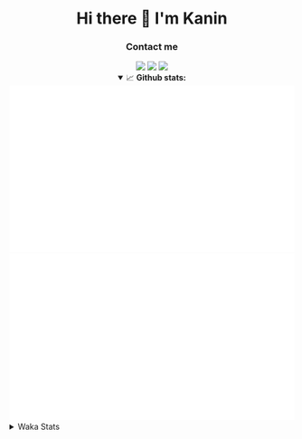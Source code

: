 <div align="center">
 <h1>Hi there 👋 I'm Kanin</h1>
 <h3>Contact me</h3>
 <a href="mailto:im@kanin.dev"><img src="https://img.shields.io/badge/gmail-%23D14836.svg?&style=for-the-badge&logo=gmail&logoColor=white"/></a>
 <a href="https://twitter.com/KaninTwt"><img src="https://img.shields.io/badge/twitter-%231DA1F2.svg?&style=for-the-badge&logo=twitter&logoColor=white"/></a>
 <a href="https://www.linkedin.com/in/KaninDev"><img src="https://img.shields.io/badge/linkedin-%230077B5.svg?&style=for-the-badge&logo=linkedin&logoColor=white"/></a>
<details open>
  <summary>📈 <b>Github stats:</b></summary>
  <img src="https://github.com/Kanin/Kanin/blob/master/scripts/GitHubStats/generated/overview.svg"/>
  <img src="https://github.com/Kanin/Kanin/blob/master/scripts/GitHubStats/generated/languages.svg"/>
</details>
</div>

<details>
 <summary>Waka Stats</summary>

<!--START_SECTION:waka-->
![Code Time](http://img.shields.io/badge/Code%20Time-2%2C513%20hrs%2057%20mins-blue)

![Profile Views](http://img.shields.io/badge/Profile%20Views-0-blue)

![Lines of code](https://img.shields.io/badge/From%20Hello%20World%20I%27ve%20Written-672.0%20thousand%20lines%20of%20code-blue)

**🐱 My GitHub Data** 

> 📦 179.3 kB Used in GitHub's Storage 
 > 
> 🏆 197 Contributions in the Year 2024
 > 
> 🚫 Not Opted to Hire
 > 
> 📜 26 Public Repositories 
 > 
> 🔑 17 Private Repositories 
 > 
**I'm an Early 🐤** 

```text
🌞 Morning                2904 commits        ███████░░░░░░░░░░░░░░░░░░   27.55 % 
🌆 Daytime                3129 commits        ███████░░░░░░░░░░░░░░░░░░   29.68 % 
🌃 Evening                3033 commits        ███████░░░░░░░░░░░░░░░░░░   28.77 % 
🌙 Night                  1476 commits        ████░░░░░░░░░░░░░░░░░░░░░   14.00 % 
```
📅 **I'm Most Productive on Monday** 

```text
Monday                   2042 commits        █████░░░░░░░░░░░░░░░░░░░░   19.37 % 
Tuesday                  1507 commits        ████░░░░░░░░░░░░░░░░░░░░░   14.30 % 
Wednesday                1054 commits        ██░░░░░░░░░░░░░░░░░░░░░░░   10.00 % 
Thursday                 1630 commits        ████░░░░░░░░░░░░░░░░░░░░░   15.46 % 
Friday                   1783 commits        ████░░░░░░░░░░░░░░░░░░░░░   16.91 % 
Saturday                 1019 commits        ██░░░░░░░░░░░░░░░░░░░░░░░   09.67 % 
Sunday                   1507 commits        ████░░░░░░░░░░░░░░░░░░░░░   14.30 % 
```


📊 **This Week I Spent My Time On** 

```text
🕑︎ Time Zone: America/New_York

💬 Programming Languages: 
Python                   8 hrs 10 mins       ██████████████████████░░░   88.69 % 
Bash                     19 mins             █░░░░░░░░░░░░░░░░░░░░░░░░   03.48 % 
JavaScript               19 mins             █░░░░░░░░░░░░░░░░░░░░░░░░   03.43 % 
.env file                9 mins              ░░░░░░░░░░░░░░░░░░░░░░░░░   01.69 % 
virtualenv               6 mins              ░░░░░░░░░░░░░░░░░░░░░░░░░   01.17 % 

🔥 Editors: 
PyCharm                  8 hrs 54 mins       ████████████████████████░   96.57 % 
VS Code                  18 mins             █░░░░░░░░░░░░░░░░░░░░░░░░   03.43 % 

🐱‍💻 Projects: 
Naila.py                 4 hrs 10 mins       ███████████░░░░░░░░░░░░░░   45.34 % 
NailaDjango              3 hrs 27 mins       █████████░░░░░░░░░░░░░░░░   37.57 % 
APIServer                1 hr 14 mins        ███░░░░░░░░░░░░░░░░░░░░░░   13.48 % 
Unknown Project          18 mins             █░░░░░░░░░░░░░░░░░░░░░░░░   03.43 % 
KanAPI                   0 secs              ░░░░░░░░░░░░░░░░░░░░░░░░░   00.09 % 

💻 Operating System: 
Windows                  9 hrs 13 mins       █████████████████████████   100.00 % 
```

**I Mostly Code in Python** 

```text
Python                   32 repos            █████████████████░░░░░░░░   68.09 % 
Java                     5 repos             ███░░░░░░░░░░░░░░░░░░░░░░   10.64 % 
HTML                     3 repos             ██░░░░░░░░░░░░░░░░░░░░░░░   06.38 % 
TypeScript               2 repos             █░░░░░░░░░░░░░░░░░░░░░░░░   04.26 % 
Kotlin                   1 repo              █░░░░░░░░░░░░░░░░░░░░░░░░   02.13 % 
```



**Timeline**

![Lines of Code chart](https://raw.githubusercontent.com/Kanin/Kanin/master/assets/bar_graph.png)


 Last Updated on 26/12/2024 19:04:37 UTC
<!--END_SECTION:waka-->
</details>
